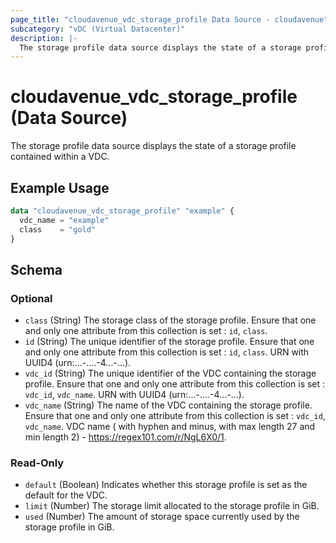 ```yaml
---
page_title: "cloudavenue_vdc_storage_profile Data Source - cloudavenue"
subcategory: "vDC (Virtual Datacenter)"
description: |-
  The storage profile data source displays the state of a storage profile contained within a VDC.
---
```


# cloudavenue_vdc_storage_profile (Data Source)

The storage profile data source displays the state of a storage profile contained within a VDC.

## Example Usage

```terraform
data "cloudavenue_vdc_storage_profile" "example" {
  vdc_name = "example"
  class    = "gold"
}
```

<!-- schema generated by tfplugindocs -->
## Schema

### Optional

- `class` (String) The storage class of the storage profile. Ensure that one and only one attribute from this collection is set : `id`, `class`.
- `id` (String) The unique identifier of the storage profile. Ensure that one and only one attribute from this collection is set : `id`, `class`. URN with UUID4 (urn:...-....-4...-...).
- `vdc_id` (String) The unique identifier of the VDC containing the storage profile. Ensure that one and only one attribute from this collection is set : `vdc_id`, `vdc_name`. URN with UUID4 (urn:...-....-4...-...).
- `vdc_name` (String) The name of the VDC containing the storage profile. Ensure that one and only one attribute from this collection is set : `vdc_id`, `vdc_name`. VDC name (<alphanumeric> with hyphen and minus, with max length 27 and min length 2) - https://regex101.com/r/NgL6X0/1.

### Read-Only

- `default` (Boolean) Indicates whether this storage profile is set as the default for the VDC.
- `limit` (Number) The storage limit allocated to the storage profile in GiB.
- `used` (Number) The amount of storage space currently used by the storage profile in GiB.
